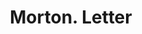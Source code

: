 ---
doi: 10.7916/D8HT41CT
date_other: '1900'
date_other_textual: 1900-1909
form: correspondence
genre:
- Letters (correspondence)
name:
- Morton
object_in_context_url: https://biggert.cul.columbia.edu/items/view/ave_biggert_00630
subject_hierarchical_geographic:
- Grand Rapids, Michigan, United States
subject_name:
- Morton
title: Morton. Letter
sort_title: Morton. Letter
call_number: ave_biggert_00630
coordinates:
- 42.96125,-85.65571944444444
pid: ave_biggert_00630
identifiers: ave_biggert_00630
thumbnail: https://derivativo-3.library.columbia.edu/iiif/2/ldpd:343658/full/!256,256/0/native.jpg
permalink: /biggert/ave_biggert_00630/
layout: iiif-image-page
---